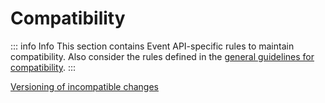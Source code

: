 # Compatibility

::: info Info
This section contains Event API-specific rules to maintain compatibility.
Also consider the rules defined in the [general guidelines for compatibility](/guidelines/general-guidelines/compatibility).
:::

[<!--INCLUDE-->Versioning of incompatible changes](./versioning/README.md)
